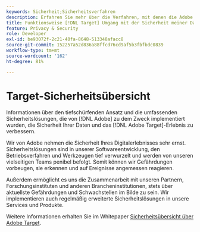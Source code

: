 ```yaml
---
keywords: Sicherheit;Sicherheitsverfahren
description: Erfahren Sie mehr über die Verfahren, mit denen die Adobe die Sicherheit Ihrer Daten und die Adobe erhöht [!DNL Target] Erlebnis. Adobe herunterladen [!DNL Target] Whitepaper Sicherheitsübersicht .
title: Funktionsweise [!DNL Target] Umgang mit der Sicherheit meiner Daten?
feature: Privacy & Security
role: Developer
exl-id: be93072f-2c21-40fa-8648-513348afacc8
source-git-commit: 152257a52d836a88ffcd76cd9af5b3fbfbdc0839
workflow-type: tm+mt
source-wordcount: '162'
ht-degree: 81%

---
```


# Target-Sicherheitsübersicht

Informationen über den tiefschürfenden Ansatz und die umfassenden Sicherheitslösungen, die von [!DNL Adobe] zu dem Zweck implementiert wurden, die Sicherheit Ihrer Daten und das [!DNL Adobe Target]-Erlebnis zu verbessern.

Wir von Adobe nehmen die Sicherheit Ihres Digitalerlebnisses sehr ernst. Sicherheitslösungen sind in unserer Softwareentwicklung, den Betriebsverfahren und Werkzeugen tief verwurzelt und werden von unseren vielseitigen Teams penibel befolgt. Somit können wir Gefährdungen vorbeugen, sie erkennen und auf Ereignisse angemessen reagieren.

Außerdem ermöglicht es uns die Zusammenarbeit mit unseren Partnern, Forschungsinstituten und anderen Brancheninstitutionen, stets über aktuellste Gefährdungen und Schwachstellen im Bilde zu sein. Wir implementieren auch regelmäßig erweiterte Sicherheitslösungen in unsere Services und Produkte.

Weitere Informationen erhalten Sie im Whitepaper [Sicherheitsübersicht über Adobe Target](https://www.adobe.com/content/dam/cc/en/security/pdfs/AdobeTargetSecurityOverview.pdf).
